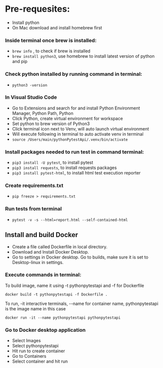 # Pre-requesites:
- Install python
- On Mac download and install homebrew first

### Inside terminal once brew is installed:
- `brew info` , to check if brew is installed
- `brew install python3`, use homebrew to install latest version of python and pip

### Check python installed by running command in terminal:
- `python3 -version`

### In Visual Studio Code
- Go to Extensions and search for and install Python Environment Manager, Python Path, Python
- Click Python, create virtual environment for workspace
- Set python to brew version of Python3
- Click terminal icon next to Venv, will auto launch virtual environment
- Will execute following in terminal to auto activate venv in terminal
- `source /Users/main/pythonPytestApi/.venv/bin/activate`

### Install packages needed to run test in command terminal:
- `pip3 install -U pytest`, to install pytest
- `pip3 install requests`, to install requests packages
- `pip3 install pytest-html`, to install html test execution reporter

### Create requirements.txt
- `pip freeze > requirements.txt`

### Run tests from terminal
- `pytest -v -s --html=report.html --self-contained-html`

## Install and build Docker
- Create a file called Dockerfile in local directory.
- Download and Install Docker Desktop.
- Go to settings in Docker desktop. Go to builds, make sure it is set to Desktop-linux in settings.

### Execute commands in terminal:

To build image, name it using -t pythonpytestapi and -f for Dockerfile 

`docker build -t pythonpytestapi -f Dockerfile .` 

To run, -it interactive terminals, --name for container name, pythonpytestapi is the image name in this case

`docker run -it --name pythonpytestapi pythonpytestapi` 

### Go to Docker desktop application
- Select Images 
- Select pythonpytestapi 
- Hit run to create container
- Go to Containers
- Select container and hit run